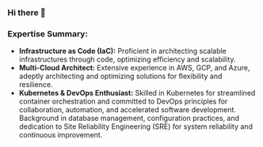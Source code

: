 ### Hi there 👋

<!--
**sunilkumar9/sunilkumar9** is a ✨ _special_ ✨ repository because its `README.md` (this file) appears on your GitHub profile.

Here are some ideas to get you started:

- 🔭 I’m currently working on ...
- 🌱 I’m currently learning ...
- 👯 I’m looking to collaborate on ...
- 🤔 I’m looking for help with ...
- 💬 Ask me about ...
- 📫 How to reach me: ...
- 😄 Pronouns: ...
- ⚡ Fun fact: ...
-->

### Expertise Summary:

- **Infrastructure as Code (IaC):** Proficient in architecting scalable infrastructures through code, optimizing efficiency and scalability.
- **Multi-Cloud Architect:** Extensive experience in AWS, GCP, and Azure, adeptly architecting and optimizing solutions for flexibility and resilience.
- **Kubernetes & DevOps Enthusiast:** Skilled in Kubernetes for streamlined container orchestration and committed to DevOps principles for collaboration, automation, and accelerated software development. Background in database management, configuration practices, and dedication to Site Reliability Engineering (SRE) for system reliability and continuous improvement.
